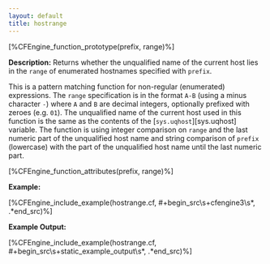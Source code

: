 ```yaml
---
layout: default
title: hostrange
---
```


[%CFEngine_function_prototype(prefix, range)%]

**Description:** Returns whether the unqualified name of the current host lies
in the `range` of enumerated hostnames specified with `prefix`.

This is a pattern matching function for non-regular (enumerated)
expressions. The `range` specification is in the format `A-B` (using a minus
character `-`) where `A` and `B` are decimal integers, optionally prefixed with
zeroes (e.g. `01`). The unqualified name of the current host used in this
function is the same as the contents of the [`sys.uqhost`][sys.uqhost]
variable. The function is using integer comparison on `range` and the last
numeric part of the unqualified host name and string comparison of `prefix`
(lowercase) with the part of the unqualified host name until the last numeric
part.

[%CFEngine_function_attributes(prefix, range)%]

**Example:**

[%CFEngine_include_example(hostrange.cf, #\+begin_src\s+cfengine3\s*, .*end_src)%]

**Example Output:**

[%CFEngine_include_example(hostrange.cf, #\+begin_src\s+static_example_output\s*, .*end_src)%]

